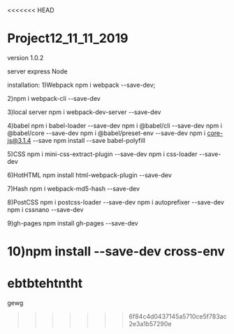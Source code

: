<<<<<<< HEAD
# Project12_11_11_2019
version 1.0.2

server express Node

installation:
1)Webpack npm i webpack --save-dev;

2)npm i webpack-cli --save-dev

3)local server
npm i webpack-dev-server --save-dev

4)babel
npm i babel-loader --save-dev
npm i @babel/cli --save-dev
npm i @babel/core --save-dev
npm i @babel/preset-env --save-dev
npm i core-js@3.1.4 --save
npm install --save babel-polyfill

5)CSS
npm i mini-css-extract-plugin --save-dev
npm i css-loader --save-dev

6)HotHTML
npm install html-webpack-plugin --save-dev

7)Hash
npm i webpack-md5-hash --save-dev

8)PostCSS
npm i postcss-loader --save-dev
npm i autoprefixer --save-dev
npm i cssnano --save-dev

9)gh-pages
npm install gh-pages --save-dev

10)npm install --save-dev cross-env
=======
# ebtbtehtntht
gewg
>>>>>>> 6f84c4d0437145a5710ce5f783ac2e3a1b57290e
